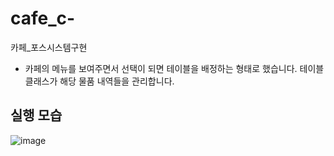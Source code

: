 # cafe_c-
카페_포스시스템구현


- 카페의  메뉴를 보여주면서 선택이 되면 테이블을 배정하는 형태로 했습니다. 테이블 클래스가  해당 물품 내역들을 관리합니다. 





## 실행 모습 
![image](https://user-images.githubusercontent.com/51309615/150361502-930ed17b-bb6c-446d-9d77-9c36e7cad70e.png)
